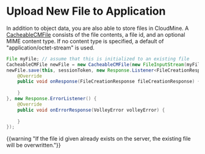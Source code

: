 # Upload New File to Application

In addition to object data, you are also able to store files in CloudMine. A [CacheableCMFile](/docs/javadocs/com/cloudmine/api/BaseCacheableCMFile.html) consists of the file contents, a file id, and an optional MIME content type. If no content type is specified, a default of "application/octet-stream" is used.

```java
File myFile; // assume that this is initialized to an existing file
CacheableCMFile newFile = new CacheableCMFile(new FileInputStream(myFile));
newFile.save(this, sessionToken, new Response.Listener<FileCreationResponse>() {
    @Override
    public void onResponse(FileCreationResponse fileCreationResponse) {
         
    }
}, new Response.ErrorListener() {
    @Override
    public void onErrorResponse(VolleyError volleyError) {
         
    }
});
```

{{warning "If the file id given already exists on the server, the existing file will be overwritten."}}

